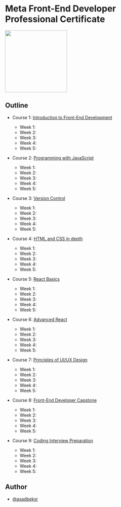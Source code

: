 # Meta Front-End Developer Professional Certificate

<img src="https://upload.wikimedia.org/wikipedia/commons/7/7b/Meta_Platforms_Inc._logo.svg" width="200px">

## Outline

- Course 1: [Introduction to Front-End Development](https://www.coursera.org/learn/introduction-to-front-end-development?specialization=meta-front-end-developer)
  * Week 1: 
  * Week 2: 
  * Week 3: 
  * Week 4: 
  * Week 5: 

- Course 2: [Programming with JavaScript](https://www.coursera.org/learn/programming-with-javascript?specialization=meta-front-end-developer)
  * Week 1: 
  * Week 2: 
  * Week 3: 
  * Week 4: 
  * Week 5: 

- Course 3: [Version Control](https://www.coursera.org/learn/introduction-to-version-control?specialization=meta-front-end-developer)
  * Week 1: 
  * Week 2: 
  * Week 3: 
  * Week 4: 
  * Week 5: 

- Course 4: [HTML and CSS in depth](https://www.coursera.org/learn/html-and-css-in-depth?specialization=meta-front-end-developer)
  * Week 1: 
  * Week 2: 
  * Week 3: 
  * Week 4: 
  * Week 5: 

- Course 5: [React Basics](https://www.coursera.org/learn/react-basics?specialization=meta-front-end-developer)
  * Week 1: 
  * Week 2: 
  * Week 3: 
  * Week 4: 
  * Week 5: 

- Course 6: [Advanced React](https://www.coursera.org/learn/advanced-react?specialization=meta-front-end-developer)
  * Week 1: 
  * Week 2: 
  * Week 3: 
  * Week 4: 
  * Week 5: 

- Course 7: [Principles of UI/UX Design](https://www.coursera.org/learn/principles-of-ui-ux-design?specialization=meta-front-end-developer)
  * Week 1: 
  * Week 2: 
  * Week 3: 
  * Week 4: 
  * Week 5: 

- Course 8: [Front-End Developer Capstone](https://www.coursera.org/learn/meta-front-end-developer-capstone?specialization=meta-front-end-developer) 
  * Week 1: 
  * Week 2: 
  * Week 3: 
  * Week 4: 
  * Week 5: 

- Course 9: [Coding Interview Preparation](https://www.coursera.org/learn/coding-interview-preparation?specialization=meta-front-end-developer)
  * Week 1: 
  * Week 2: 
  * Week 3: 
  * Week 4: 
  * Week 5: 

## Author

- [@asadbeksr](https://www.github.com/asadbeksr)

